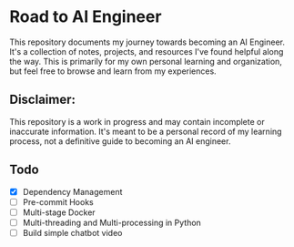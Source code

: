 # Road to AI Engineer

This repository documents my journey towards becoming an AI Engineer. It's a collection of notes, projects, and resources I've found helpful along the way. This is primarily for my own personal learning and organization, but feel free to browse and learn from my experiences.

## Disclaimer:

This repository is a work in progress and may contain incomplete or inaccurate information. It's meant to be a personal record of my learning process, not a definitive guide to becoming an AI engineer.

## Todo
- [x] Dependency Management 
- [ ] Pre-commit Hooks 
- [ ] Multi-stage Docker
- [ ] Multi-threading and Multi-processing in Python
- [ ] Build simple chatbot video
